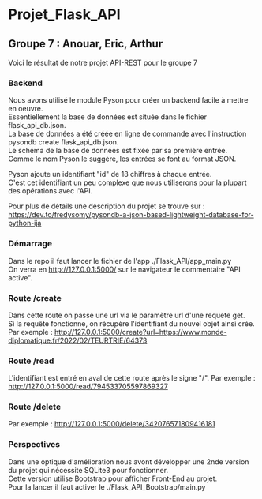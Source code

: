 # Projet_Flask_API
## Groupe 7 : Anouar, Eric, Arthur

Voici le résultat de notre projet API-REST pour le groupe 7  

### Backend  
Nous avons utilisé le module Pyson pour créer un backend facile à mettre en oeuvre.  
Essentiellement la base de données est située dans le fichier flask_api_db.json.  
La base de données a été créée en ligne de commande avec l'instruction pysondb create flask_api_db.json.  
Le schéma de la base de données est fixée par sa première entrée.  
Comme le nom Pyson le suggère, les entrées se font au format JSON.  

Pyson ajoute un identifiant "id" de 18 chiffres à chaque entrée.  
C'est cet identifiant un peu complexe que nous utiliserons pour la plupart des opérations avec l'API.  

Pour plus de détails une description du projet se trouve sur :  
https://dev.to/fredysomy/pysondb-a-json-based-lightweight-database-for-python-ija  

### Démarrage  
Dans le repo il faut lancer le fichier de l'app ./Flask_API/app_main.py  
On verra en http://127.0.0.1:5000/ sur le navigateur le commentaire "API active".

### Route /create  
Dans cette route on passe une url via le paramètre url d'une requete get.  
Si la requête fonctionne, on récupère l'identifiant du nouvel objet ainsi crée.
Par exemple : http://127.0.0.1:5000/create?url=https://www.monde-diplomatique.fr/2022/02/TEURTRIE/64373

### Route /read  
L'identifiant est entré en aval de cette route après le signe "/".
Par exemple : http://127.0.0.1:5000/read/794533705597869327  

### Route /delete  

Par exemple : http://127.0.0.1:5000/delete/342076571809416181

### Perspectives  
Dans une optique d'amélioration nous avont développer une 2nde version du projet qui nécessite SQLite3 pour fonctionner.  
Cette version utilise Bootstrap pour afficher Front-End au projet.  
Pour la lancer il faut activer le ./Flask_API_Bootstrap/main.py  
